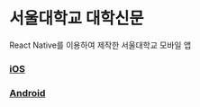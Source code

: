 # 서울대학교 대학신문

React Native를 이용하여 제작한 서울대학교  모바일 앱

### [iOS](https://apps.apple.com/kr/app/%EC%84%9C%EC%9A%B8%EB%8C%80%ED%95%99%EA%B5%90-%EB%8C%80%ED%95%99%EC%8B%A0%EB%AC%B8/id1492656490)
### [Android](https://play.google.com/store/apps/details?id=com.snunews)
